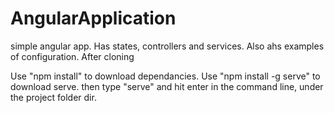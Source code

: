 # AngularApplication
simple angular app.
Has states, controllers and services. Also ahs examples of configuration.
After cloning

Use "npm install" to download dependancies.
Use "npm install -g serve" to download serve.
then type "serve" and hit enter in the command line, under the project folder dir. 

